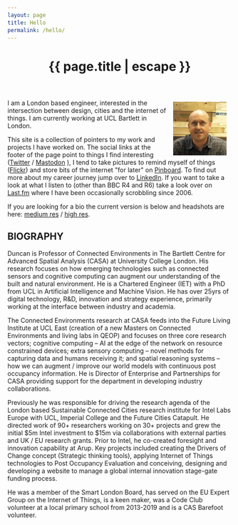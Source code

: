 ```yaml
---
layout: page
title: Hello
permalink: /hello/
---
```


<header class="post-header">
    <h1 class="post-title">{{ page.title | escape }}</h1>
</header>

<img align="right" width="120" hspace="12" vspace="6" src="/assets/img/1_dw_med.jpg"> I am a London based engineer, interested in the intersection between design, cities and the internet of things. I am currently working at UCL Bartlett in London.

This site is a collection of pointers to my work and projects I have worked on. The social links at the footer of the page point to things I find interesting ([Twitter](https://twitter.com/djdunc) / [Mastodon](https://mastodon.me.uk/@dunc) ), I tend to take pictures to remind myself of things ([Flickr](https://www.flickr.com/photos/pseudonomad)) and store bits of the internet "for later" on [Pinboard](http://pinboard.in/u:dunc). To find out more about my career journey jump over to [LinkedIn](https://www.linkedin.com/in/duncanwilson). If you want to take a look at what I listen to (other than BBC R4 and R6) take a look over on [Last.fm](http://www.last.fm/user/djdunc) where I have been occasionally scrobbling since 2006.

If you are looking for a bio the current version is below and headshots are here: [medium res](/assets/img/1_dw_med.jpg) / [high res](/assets/img/1.dw_reynolds.jpg).


## BIOGRAPHY
Duncan is Professor of Connected Environments in The Bartlett Centre for Advanced Spatial Analysis (CASA) at University College London. His research focuses on how emerging technologies such as connected sensors and cognitive computing can augment our understanding of the built and natural environment. He is a Chartered Engineer (IET) with a PhD from UCL in Artificial Intelligence and Machine Vision. He has over 25yrs of digital technology, R&D, innovation and strategy experience, primarily working at the interface between industry and academia.

The Connected Environments research at CASA feeds into the Future Living Institute at UCL East (creation of a new Masters on Connected Environments and living labs in QEOP) and focuses on three core research vectors; cognitive computing – AI at the edge of the network on resource constrained devices; extra sensory computing – novel methods for capturing data and humans receiving it; and spatial reasoning systems – how we can augment / improve our world models with continuous post occupancy information. He is Director of Enterprise and Partnerships for CASA providing support for the department in developing industry collaborations.

Previously he was responsible for driving the research agenda of the London based Sustainable Connected Cities research institute for Intel Labs Europe with UCL, Imperial College and the Future Cities Catapult. He directed work of 90+ researchers working on 30+ projects and grew the initial $5m Intel investment to $15m via collaborations with external parties and UK / EU research grants. Prior to Intel, he co-created foresight and innovation capability at Arup. Key projects included creating the Drivers of Change concept (Strategic thinking tools), applying Internet of Things technologies to Post Occupancy Evaluation and conceiving, designing and developing a website to manage a global internal innovation stage-gate funding process.

He was a member of the Smart London Board, has served on the EU Expert Group on the Internet of Things, is a keen maker, was a Code Club volunteer at a local primary school from 2013-2019 and is a CAS Barefoot volunteer.